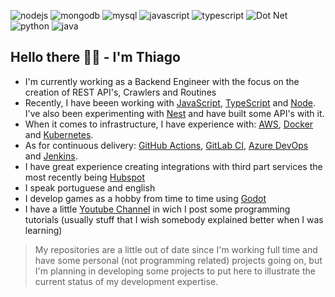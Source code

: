 ![nodejs](https://img.shields.io/static/v1?label=NodeJs&message=Experienced&color=green&logo=nodedotjs)
![mongodb](https://img.shields.io/static/v1?label=MongoDB&message=Experienced&color=green&logo=mongodb)
![mysql](https://img.shields.io/static/v1?label=MySQL&message=Experienced&color=green&logo=mysql)
![javascript](https://img.shields.io/static/v1?label=JavaScript&message=Experienced&color=green&logo=javascript)
![typescript](https://img.shields.io/static/v1?label=TypeScript&message=Experienced&color=green&logo=typescript)
![Dot Net](https://img.shields.io/static/v1?label=.Net&message=Familiar&color=yellow&logo=dotnet)
![python](https://img.shields.io/static/v1?label=python&message=Familiar&color=yellow&logo=python)
![java](https://img.shields.io/static/v1?label=Java&message=Familiar&color=yellow&logo=java)

## Hello there 👋🏽 - I'm Thiago

- I'm currently working as a Backend Engineer with the focus on the creation of REST API's, Crawlers and Routines
- Recently, I have beeen working with [JavaScript](https://www.javascript.com/), [TypeScript](https://www.typescriptlang.org/) and [Node](https://nodejs.org/en/). I've also been experimenting with [Nest](https://nestjs.com/) and have built some API's with it.
- When it comes to infrastructure, I have experience with: [AWS](https://aws.amazon.com/), [Docker](https://www.docker.com/) and [Kubernetes](https://kubernetes.io/).
- As for continuous delivery: [GitHub Actions](https://github.com/features/actions), [GitLab CI](https://docs.gitlab.com/ee/ci/), [Azure DevOps](https://azure.microsoft.com/en-us/services/devops/) and [Jenkins](https://www.jenkins.io/).
- I have great experience creating integrations with third part services the most recently being [Hubspot](https://www.hubspot.com/)
- I speak portuguese and english
- I develop games as a hobby from time to time using [Godot](https://godotengine.org/)
- I have a little [Youtube Channel](https://www.youtube.com/channel/UCwBtn_AbhzI1tjXMMqTsVSw) in wich I post some programming tutorials (usually stuff that I wish somebody explained better when I was learning)

> My repositories are a little out of date since I'm working full time and have some personal (not programming related) projects going on, but I'm planning in developing some projects to put here to illustrate the current status of my development expertise.
